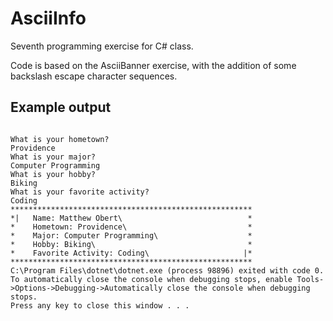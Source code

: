 # AsciiInfo
Seventh programming exercise for C# class.

Code is based on the AsciiBanner exercise, with the
addition of some backslash escape character sequences.

## Example output
```

What is your hometown?
Providence
What is your major?
Computer Programming
What is your hobby?
Biking
What is your favorite activity?
Coding
******************************************************
*|   Name: Matthew Obert\                            *
*    Hometown: Providence\                           *
*    Major: Computer Programming\                    *
*    Hobby: Biking\                                  *
*    Favorite Activity: Coding\                     |*
******************************************************
C:\Program Files\dotnet\dotnet.exe (process 98896) exited with code 0.
To automatically close the console when debugging stops, enable Tools->Options->Debugging->Automatically close the console when debugging stops.
Press any key to close this window . . .
```
